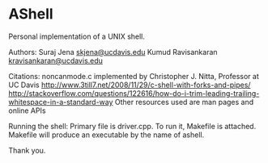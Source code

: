 # AShell
Personal implementation of a UNIX shell.

Authors:
Suraj Jena <skjena@ucdavis.edu>
Kumud Ravisankaran <kravisankaran@ucdavis.edu>

Citations:
noncanmode.c implemented by Christopher J. Nitta, Professor at UC Davis
http://www.3till7.net/2008/11/29/c-shell-with-forks-and-pipes/
http://stackoverflow.com/questions/122616/how-do-i-trim-leading-trailing-whitespace-in-a-standard-way
Other resources used are man pages and online APIs

Running the shell:
Primary file is driver.cpp.
To run it, Makefile is attached. Makefile will produce an executable by the name of ashell.

Thank you.

